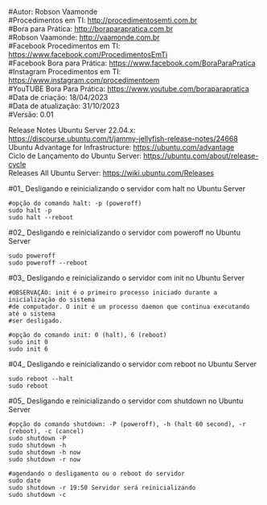 #Autor: Robson Vaamonde<br>
#Procedimentos em TI: http://procedimentosemti.com.br<br>
#Bora para Prática: http://boraparapratica.com.br<br>
#Robson Vaamonde: http://vaamonde.com.br<br>
#Facebook Procedimentos em TI: https://www.facebook.com/ProcedimentosEmTi<br>
#Facebook Bora para Prática: https://www.facebook.com/BoraParaPratica<br>
#Instagram Procedimentos em TI: https://www.instagram.com/procedimentoem<br>
#YouTUBE Bora Para Prática: https://www.youtube.com/boraparapratica<br>
#Data de criação: 18/04/2023<br>
#Data de atualização: 31/10/2023<br>
#Versão: 0.01<br>

Release Notes Ubuntu Server 22.04.x: https://discourse.ubuntu.com/t/jammy-jellyfish-release-notes/24668<br>
Ubuntu Advantage for Infrastructure: https://ubuntu.com/advantage<br>
Ciclo de Lançamento do Ubuntu Server: https://ubuntu.com/about/release-cycle<br>
Releases All Ubuntu Server: https://wiki.ubuntu.com/Releases

#01_ Desligando e reinicializando o servidor com halt no Ubuntu Server<br>

	#opção do comando halt: -p (poweroff)
	sudo halt -p
	sudo halt --reboot

#02_ Desligando e reinicializando o servidor com poweroff no Ubuntu Server<br>

	sudo poweroff
	sudo poweroff --reboot

#03_ Desligando e reinicializando o servidor com init no Ubuntu Server<br>

	#OBSERVAÇÃO: init é o primeiro processo iniciado durante a inicialização do sistema 
	#de computador. O init é um processo daemon que continua executando até o sistema 
	#ser desligado.

	#opção do comando init: 0 (halt), 6 (reboot)
	sudo init 0
	sudo init 6

#04_ Desligando e reinicializando o servidor com reboot no Ubuntu Server<br>

	sudo reboot --halt
	sudo reboot

#05_ Desligando e reinicializando o servidor com shutdown no Ubuntu Server<br>

	#opção do comando shutdown: -P (poweroff), -h (halt 60 second), -r (reboot), -c (cancel)
	sudo shutdown -P
	sudo shutdown -h
	sudo shutdown -h now
	sudo shutdown -r now
	
	#agendando o desligamento ou o reboot do servidor
	sudo date
	sudo shutdown -r 19:50 Servidor será reinicializando
	sudo shutdown -c